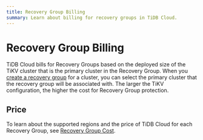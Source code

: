 ```yaml
---
title: Recovery Group Billing
summary: Learn about billing for recovery groups in TiDB Cloud.
---
```


# Recovery Group Billing

TiDB Cloud bills for Recovery Groups based on the deployed size of the TiKV cluster that is the primary cluster in the Recovery Group. When you [create a recovery group](/tidb-cloud/changefeed-overview.md#create-a-changefeed) for a cluster, you can select the primary cluster that the recovery group will be associated with. The larger the TiKV configuration, the higher the cost for Recovery Group protection.

## Price

To learn about the supported regions and the price of TiDB Cloud for each Recovery Group, see [Recovery Group Cost](https://www.pingcap.com/tidb-cloud-pricing-details/#recovery-group-cost).
